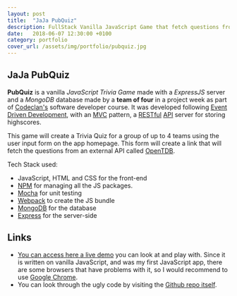 ```yaml
---
layout: post
title:  "JaJa PubQuiz"
description: FullStack Vanilla JavaScript Game that fetch questions from an API to create a full Trivia Game experience up to 4 players.
date:   2018-06-07 12:30:00 +0100
category: portfolio
cover_url: /assets/img/portfolio/pubquiz.jpg
---
```


## JaJa PubQuiz

**PubQuiz** is a vanilla *JavaScript Trivia Game* made with a *ExpressJS* server and a *MongoDB* database made by a **team of four** in a project week as part of [Codeclan's](https://codeclan.com) software developer course. It was developed following [Event Driven Development](https://en.wikipedia.org/wiki/Event-driven_programming), with an [MVC](https://en.wikipedia.org/wiki/Model%E2%80%93view%E2%80%93controller) pattern, a [RESTful](https://en.wikipedia.org/wiki/Representational_state_transfer) [API](https://en.wikipedia.org/wiki/Application_programming_interface) server for storing highscores.

This game will create a Trivia Quiz for a group of up to 4 teams using the user input form on the app homepage. This form will create a link that will fetch the questions from an external API called [OpenTDB](https://opentdb.com/).

Tech Stack used:

* JavaScript, HTML and CSS for the front-end
* [NPM](https://www.npmjs.com/) for managing all the JS packages.
* [Mocha](https://mochajs.org/) for unit testing
* [Webpack](https://webpack.js.org/) to create the JS bundle
* [MongoDB](https://www.mongodb.com/) for the database
* [Express](http://expressjs.com/) for the server-side

## Links

* [You can access here a live demo](http://pubquiz.devazul.co.uk) you can look at and play with. Since it is written on vanilla JavaScript, and was my first JavaScript app, there are some browsers that have problems with it, so I would recommend to use [Google Chrome](https://www.google.com/chrome/).
* You can look through the ugly code by visiting the [Github repo itself](https://github.com/DetectiveAzul/cc-group-project_trivia).
